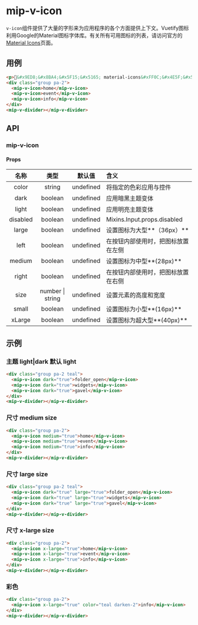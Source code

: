 # mip-v-icon

`v-icon`组件提供了大量的字形来为应用程序的各个方面提供上下文。Vuetify图标利用Google的Material图标字体库。有关所有可用图标的列表，请访问官方的<a href="https://material.io/icons/" target="_blank" rel="noopener">Material Icons</a>页面。

## 用例

```html
<p>&#x9ED8;&#x8BA4;&#x5F15;&#x5165; material-icons&#xFF0C;&#x4E5F;&#x53EF;&#x4EE5;&#x4F7F;&#x7528; fontawesome&#xFF0C;&#x4F46;&#x9700;&#x8981;&#x624B;&#x52A8;&#x5728;&#x9879;&#x76EE;&#x4E2D;&#x5F15;&#x5165;</p>
<div class="group pa-2">
  <mip-v-icon>home</mip-v-icon>
  <mip-v-icon>event</mip-v-icon>
  <mip-v-icon>info</mip-v-icon>
</div>
<mip-v-divider></mip-v-divider>
```

## API

### mip-v-icon

#### Props

名称|类型|默认值|含义
:--:|:--:|:--:|:---
color|string|undefined|将指定的色彩应用与控件
dark|boolean|undefined|应用暗黑主题变体
light|boolean|undefined|应用明亮主题变体
disabled|boolean|undefined|Mixins.Input.props.disabled
large|boolean|undefined|设置图标为大型**（36px）**
left|boolean|undefined|在按钮内部使用时，把图标放置在左侧
medium|boolean|undefined|设置图标为中型**(28px)**
right|boolean|undefined|在按钮内部使用时，把图标放置在右侧
size|number \| string|undefined|设置元素的高度和宽度
small|boolean|undefined|设置图标为小型**(16px)**
xLarge|boolean|undefined|设置图标为超大型**(40px)**

## 示例

### 主题 light|dark 默认 light

```html
<div class="group pa-2 teal">
  <mip-v-icon dark="true">folder_open</mip-v-icon>
  <mip-v-icon dark="true">widgets</mip-v-icon>
  <mip-v-icon dark="true">gavel</mip-v-icon>
</div>
<mip-v-divider></mip-v-divider>
```

### 尺寸 medium size

```html
<div class="group pa-2">
  <mip-v-icon medium="true">home</mip-v-icon>
  <mip-v-icon medium="true">event</mip-v-icon>
  <mip-v-icon medium="true">info</mip-v-icon>
</div>
<mip-v-divider></mip-v-divider>
```

### 尺寸 large size

```html
<div class="group pa-2 teal">
  <mip-v-icon dark="true" large="true">folder_open</mip-v-icon>
  <mip-v-icon dark="true" large="true">widgets</mip-v-icon>
  <mip-v-icon dark="true" large="true">gavel</mip-v-icon>
</div>
<mip-v-divider></mip-v-divider>
```

### 尺寸 x-large size

```html
<div class="group pa-2">
  <mip-v-icon x-large="true">home</mip-v-icon>
  <mip-v-icon x-large="true">event</mip-v-icon>
  <mip-v-icon x-large="true">info</mip-v-icon>
</div>
<mip-v-divider></mip-v-divider>
```

### 彩色

```html
<div class="group pa-2">
  <mip-v-icon x-large="true" color="teal darken-2">info</mip-v-icon>
</div>
<mip-v-divider></mip-v-divider>
```
